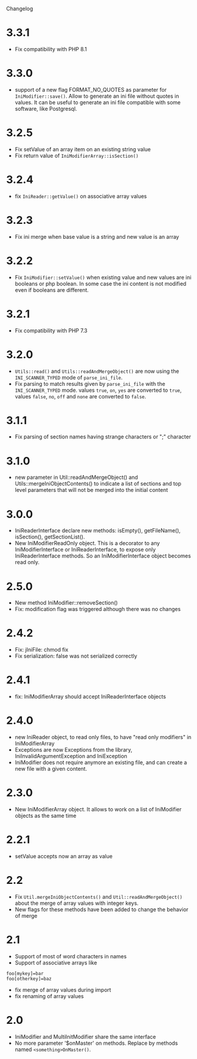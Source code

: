 Changelog

3.3.1
=====
- Fix compatibility with PHP 8.1

3.3.0
=====

- support of a new flag FORMAT_NO_QUOTES as parameter for `IniModifier::save()`. Allow to generate an ini file without
  quotes in values.
  It can be useful to generate an ini file compatible with some software, like Postgresql.

3.2.5
=====

- Fix setValue of an array item on an existing string value
- Fix return value of `IniModifierArray::isSection()`

3.2.4
=====
- fix `IniReader::getValue()` on associative array values


3.2.3
=====

- Fix ini merge when base value is a string and new value is an array

3.2.2
=====

- Fix `IniModifier::setValue()` when existing value and new values are ini booleans
  or php boolean. In some case the ini content is not modified even if
  booleans are different.

3.2.1
=====

- Fix compatibility with PHP 7.3

3.2.0
=====

- `Utils::read()` and `Utils::readAndMergeObject()` are now using the
  `INI_SCANNER_TYPED` mode of `parse_ini_file`.
- Fix parsing to match results given by `parse_ini_file` with the `INI_SCANNER_TYPED` mode.
  values `true`, `on`, `yes` are converted to `true`, values `false`, `no`, `off`
  and `none` are converted to `false`.

3.1.1
=====

- Fix parsing of section names having strange characters or ";" character

3.1.0
=====

- new parameter in Util::readAndMergeObject() and Utils::mergeIniObjectContents()
  to indicate a list of sections and top level parameters that will not be merged
  into the initial content

3.0.0
======

- IniReaderInterface declare new methods: isEmpty(), getFileName(), isSection(),
  getSectionList().
- New IniModifierReadOnly object. This is a decorator to any IniModifierInterface
  or IniReaderInterface, to expose only IniReaderInterface methods. So an
  IniModifierInterface object becomes read only.

2.5.0
=====

- New method IniModifier::removeSection()
- Fix: modification flag was triggered although there was no changes

2.4.2
=====

- Fix: jIniFile: chmod fix
- Fix serialization: false was not serialized correctly

2.4.1
=====

- fix: IniModifierArray should accept IniReaderInterface objects


2.4.0
=====

- new IniReader object, to read only files, to have "read only modifiers" in IniModifierArray
- Exceptions are now Exceptions from the library, IniInvalidArgumentException and IniException
- IniModifier does not require anymore an existing file, and can create a new
  file with a given content.

2.3.0
=====

- New IniModifierArray object. It allows to work on a list of IniModifier objects as the same time

2.2.1
=====

- setValue accepts now an array as value

2.2
===

- Fix `Util.mergeIniObjectContents()` and `Util::readAndMergeObject()`
  about the merge of array values with integer keys.
- New flags for these methods have been added to change the behavior of merge

2.1
===

- Support of most of word characters in names
- Support of associative arrays like

```
foo[mykey]=bar
foo[otherkey]=baz
```

- fix merge of array values during import
- fix renaming of array values


2.0
===

- IniModifier and MultiInitModifier share the same interface
- No more parameter '$onMaster' on methods. Replace by methods
  named `<something>OnMaster()`.
